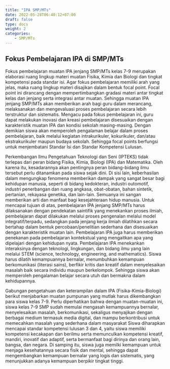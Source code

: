 ```yaml
---
title: "IPA SMP/MTs"
date: 2022-05-28T06:40:12+07:00
draft: false
type: docs
weight: 2
categories:
    - SMP/MTs
---
```


## Fokus Pembelajaran IPA di SMP/MTs
Fokus pembelajaran muatan IPA jenjang SMP/MTs kelas 7-9 merupakan elaborasi ruang lingkup materi muatan Fisika, Kimia dan Biologi dan tingkat kompetensi pada standar isi. Agar fokus pembelajaran memiliki arah yang jelas, maka ruang lingkup materi disajikan dalam bentuk focal point. Focal point ini dirancang dengan mempertimbangkan gradasi materi antar tingkat kelas dan jenjang serta integrasi antar muatan. Sehingga muatan IPA jenjang SMP/MTs akan memberikan arah bagi guru dalam merancang, melaksanakan dan mengevaluasi proses pembelajaran secara lebih terstruktur dan sistematis. Mengacu pada fokus pembelajaran ini, guru dapat melakukan inovasi dan kreasi pembelajaran disesuaikan dengan karakteristik muatan IPA dan kondisi sekolah masing-masing. Dengan demikian siswa akan memperoleh pengalaman belajar dalam proses pembelajaran, baik melalui kegiatan intrakurikuler, kokurikuler, dan/atau ekstrakurikuler maupun budaya sekolah. Sehingga focal points berfungsi untuk menjembatani Standar Isi dan Standar Kompetensi Lulusan.

Perkembangan Ilmu Pengetahuan Teknologi dan Seni (IPTEKS) tidak terlepas dari peran bidang Fisika, Kimia, Biologi (IPA) dan Matematika. Oleh karena itu, kesadarannya akan pentingnya peran bidang-bidang ilmu tersebut perlu ditanamkan pada siswa sejak dini. Di sisi lain, keberhasilan dalam mengungkap fenomena memberikan dampak yang sangat besar bagi kehidupan manusia, seperti di bidang kedokteran, industri outomotif, industri penerbangan dan ruang angkasa, obat-obatan, bahan sintetik, pertanian, rekayasa genetika, dan lain-lain. Semuanya ini sangan memberikan arti dan manfaat bagi kesejahteraan hidup manusia.
Untuk mencapai tujuan di atas, pembelajaran IPA jenjang SMP/MTs harus dilaksanakan dengan pendekatan saintifik yang menekankan proses ilmiah, pembelajaran dapat dilakukan melalui proses pengenalan melalui model integratif/terpadu, sedangkan pada jenjang kerja ilmiah dilatihkan secara bertahap dalam bentuk percobaan/penelitian sederhana dan disesuaikan dengan karakteristik muatan lain. Pembelajaran IPA juga harus memberikan penekanan pada pembelajaran kontekstual yang mengaitkan apa yang dipelajari dengan kehidupan nyata. Pembelajaran IPA menekankan interaksinya dengan teknologi, lingkungan, dan bidang ilmu yang lain melalui STEM (science, technology, engineering, and mathematics). Siswa harus dilatih kemampuannya bernalar, menumbuhkan kemampuan berkomunikasi (literasi sains), berfikir kritis dan kreatif dalam menyelesaikan masalah baik secara individu maupun berkelompok. Sehingga siswa akan memperoleh pengalaman belajar secara utuh dan bermakna dalam kehidupannya.

Gabungan pengetahuan dan keterampilan dalam IPA (Fisika-Kimia-Biologi) berikut menjabarkan muatan pumpunan yang mutlak harus dikembangkan para siswa kelas 7-9. Perlu diperhatikan bahwa dengan muatan-muatan ini, siswa kelas 7-9 SMP sudah memulai mengasah kemampuannya bernalar, menyelesaikan masalah, berkomunikasi, sekaligus menyajikan dengan berbagai medium termasuk media digital, dan mampu berkontribusi untuk memecahkan masalah yang sederhana dalam masyarakat Siswa diharapkan mencapai standar kompetensi lulusan 3 dan 4, yaitu siswa memiliki kompetensi kecakapan dan berilmu serta memunculkan kompetensi kreatif, mandiri, inovatif dan adaptif, serta bermanfaat bagi dirinya dan orang lain, bangsa, dan negara. Di samping itu, siswa juga memilki kemampuan untuk menjaga kesehatannya secara fisik dan mental, sehingga dapat mengembangkan kemampuan bernalar yang logis dan sistematis, yang menunjukkan adanya kemampuan berpikir tingkat tinggi.
